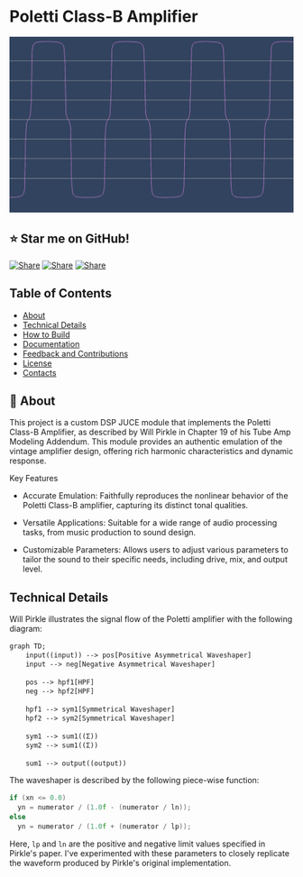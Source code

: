 # Poletti Class-B Amplifier
!["Waveform"](https://github.com/landonviator/Poletti-Class-B-Amplifier/blob/main/assets/waveform.png)

## ⭐ Star me on GitHub!
[![Share](https://img.shields.io/badge/share-0A66C2?logo=linkedin&logoColor=white)](https://www.linkedin.com/in/landon-viator-736bb719a/)
[![Share](https://img.shields.io/badge/share-0088CC?logo=discord&logoColor=white)](https://discord.gg/Rv5MEWgwwQ)
[![Share](https://img.shields.io/badge/share-0088CC?logo=patreon&logoColor=white)](https://www.patreon.com/ViatorDSP)

## Table of Contents
- [About](#-about)
- [Technical Details](#-technical-details)
- [How to Build](#-how-to-build)
- [Documentation](#-documentation)
- [Feedback and Contributions](#-feedback-and-contributions)
- [License](#-license)
- [Contacts](#%EF%B8%8F-contacts)

## 🚀 About
This project is a custom DSP JUCE module that implements the Poletti Class-B Amplifier, as described 
by Will Pirkle in Chapter 19 of his Tube Amp Modeling Addendum. This module provides an authentic 
emulation of the vintage amplifier design, offering rich harmonic characteristics and dynamic response.

Key Features
- Accurate Emulation: Faithfully reproduces the nonlinear behavior of the Poletti Class-B amplifier, 
capturing its distinct tonal qualities.

- Versatile Applications: Suitable for a wide range of audio processing tasks, from music production to 
sound design.

- Customizable Parameters: Allows users to adjust various parameters to tailor the sound to their 
specific needs, including drive, mix, and output level.

## Technical Details
Will Pirkle illustrates the signal flow of the Poletti amplifier with the following diagram:
```mermaid
graph TD;
    input((input)) --> pos[Positive Asymmetrical Waveshaper]
    input --> neg[Negative Asymmetrical Waveshaper]
    
    pos --> hpf1[HPF]
    neg --> hpf2[HPF]
    
    hpf1 --> sym1[Symmetrical Waveshaper]
    hpf2 --> sym2[Symmetrical Waveshaper]
    
    sym1 --> sum1((Σ))
    sym2 --> sum1((Σ))
    
    sum1 --> output((output))
```
The waveshaper is described by the following piece-wise function:
```cpp
if (xn <= 0.0)
  yn = numerator / (1.0f - (numerator / ln));
else
  yn = numerator / (1.0f + (numerator / lp));
  ```
Here, `lp` and `ln` are the positive and negative limit values specified in Pirkle's paper. I've 
experimented with these parameters to closely replicate the waveform produced by Pirkle's original 
implementation.

